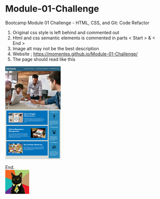 # Module-01-Challenge
Bootcamp Module 01 Challenge - HTML, CSS, and Git: Code Refactor

1. Original css style is left behind and commented out
2. Html and css semantic elements is commented in parts < Start > & < End >
3. Image alt may not be the best description
4. Website ; https://momentes.github.io/Module-01-Challenge/
5. The page should read like this
<img src="Images/01-html-css-git-homework-demo.png" width=35%>

        
End.        
<img src="Images/business-cat.jpg" width=15%>


